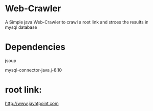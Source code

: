 # Web-Crawler

A Simple java Web-Crawler to crawl a root link and stroes the results in mysql database


# Dependencies
jsoup

mysql-connector-java.j-8.10


# root link:
http://www.javatpoint.com
